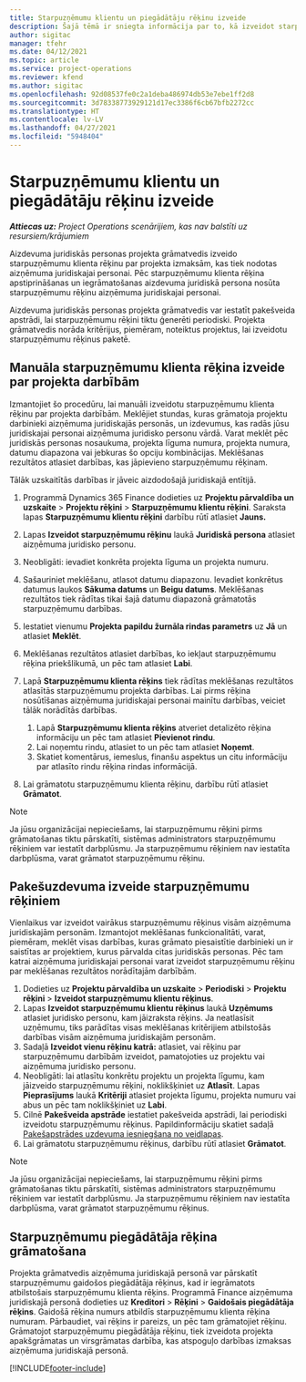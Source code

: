 ```yaml
---
title: Starpuzņēmumu klientu un piegādātāju rēķinu izveide
description: Šajā tēmā ir sniegta informācija par to, kā izveidot starpuzņēmumu klientu un piegādātāju rēķinus.
author: sigitac
manager: tfehr
ms.date: 04/12/2021
ms.topic: article
ms.service: project-operations
ms.reviewer: kfend
ms.author: sigitac
ms.openlocfilehash: 92d08537fe0c2a1deba486974db53e7ebe1ff2d8
ms.sourcegitcommit: 3d78338773929121d17ec3386f6cb67bfb2272cc
ms.translationtype: HT
ms.contentlocale: lv-LV
ms.lasthandoff: 04/27/2021
ms.locfileid: "5948404"
---
```

# <a name="create-intercompany-customer-and-vendor-invoices"></a>Starpuzņēmumu klientu un piegādātāju rēķinu izveide

_**Attiecas uz:** Project Operations scenārijiem, kas nav balstīti uz resursiem/krājumiem_

Aizdevuma juridiskās personas projekta grāmatvedis izveido starpuzņēmumu klienta rēķinu par projekta izmaksām, kas tiek nodotas aizņēmuma juridiskajai personai. Pēc starpuzņēmumu klienta rēķina apstiprināšanas un iegrāmatošanas aizdevuma juridiskā persona nosūta starpuzņēmumu rēķinu aizņēmuma juridiskajai personai.

Aizdevuma juridiskās personas projekta grāmatvedis var iestatīt pakešveida apstrādi, lai starpuzņēmumu rēķini tiktu ģenerēti periodiski. Projekta grāmatvedis norāda kritērijus, piemēram, noteiktus projektus, lai izveidotu starpuzņēmumu rēķinus paketē.

## <a name="manually-create-an-intercompany-customer-invoice-for-project-transactions"></a>Manuāla starpuzņēmumu klienta rēķina izveide par projekta darbībām 

Izmantojiet šo procedūru, lai manuāli izveidotu starpuzņēmumu klienta rēķinu par projekta darbībām. Meklējiet stundas, kuras grāmatoja projektu darbinieki aizņēmuma juridiskajās personās, un izdevumus, kas radās jūsu juridiskajai personai aizņēmuma juridisko personu vārdā. Varat meklēt pēc juridiskās personas nosaukuma, projekta līguma numura, projekta numura, datumu diapazona vai jebkuras šo opciju kombinācijas. Meklēšanas rezultātos atlasiet darbības, kas jāpievieno starpuzņēmumu rēķinam. 

Tālāk uzskaitītās darbības ir jāveic aizdodošajā juridiskajā entītijā. 

1. Programmā Dynamics 365 Finance dodieties uz **Projektu pārvaldība un uzskaite** > **Projektu rēķini** > **Starpuzņēmumu klientu rēķini**. Saraksta lapas **Starpuzņēmumu klientu rēķini** darbību rūtī atlasiet **Jauns.**
2. Lapas **Izveidot starpuzņēmumu rēķinu** laukā **Juridiskā persona** atlasiet aizņēmuma juridisko personu.
3. Neobligāti: ievadiet konkrēta projekta līguma un projekta numuru.
4. Sašauriniet meklēšanu, atlasot datumu diapazonu. Ievadiet konkrētus datumus laukos **Sākuma datums** un **Beigu datums**. Meklēšanas rezultātos tiek rādītas tikai šajā datumu diapazonā grāmatotās starpuzņēmumu darbības.
5. Iestatiet vienumu **Projekta papildu žurnāla rindas parametrs** uz **Jā** un atlasiet **Meklēt**.
6. Meklēšanas rezultātos atlasiet darbības, ko iekļaut starpuzņēmumu rēķina priekšlikumā, un pēc tam atlasiet **Labi**.
7. Lapā **Starpuzņēmumu klienta rēķins** tiek rādītas meklēšanas rezultātos atlasītās starpuzņēmumu projekta darbības. Lai pirms rēķina nosūtīšanas aizņēmuma juridiskajai personai mainītu darbības, veiciet tālāk norādītās darbības.
  
    1. Lapā **Starpuzņēmumu klienta rēķins** atveriet detalizēto rēķina informāciju un pēc tam atlasiet **Pievienot rindu**.
    2. Lai noņemtu rindu, atlasiet to un pēc tam atlasiet **Noņemt**.
    3. Skatiet komentārus, iemeslus, finanšu aspektus un citu informāciju par atlasīto rindu rēķina rindas informācijā.
    
8. Lai grāmatotu starpuzņēmumu klienta rēķinu, darbību rūtī atlasiet **Grāmatot**.

> [!NOTE]
> Ja jūsu organizācijai nepieciešams, lai starpuzņēmumu rēķini pirms grāmatošanas tiktu pārskatīti, sistēmas administrators starpuzņēmumu rēķiniem var iestatīt darbplūsmu. Ja starpuzņēmumu rēķiniem nav iestatīta darbplūsma, varat grāmatot starpuzņēmumu rēķinu.

## <a name="create-a-batch-job-for-intercompany-invoices"></a>Pakešuzdevuma izveide starpuzņēmumu rēķiniem

Vienlaikus var izveidot vairākus starpuzņēmumu rēķinus visām aizņēmuma juridiskajām personām. Izmantojot meklēšanas funkcionalitāti, varat, piemēram, meklēt visas darbības, kuras grāmato piesaistītie darbinieki un ir saistītas ar projektiem, kurus pārvalda citas juridiskās personas. Pēc tam katrai aizņēmuma juridiskajai personai varat izveidot starpuzņēmumu rēķinu par meklēšanas rezultātos norādītajām darbībām.

1. Dodieties uz **Projektu pārvaldība un uzskaite** > **Periodiski** > **Projektu rēķini** > **Izveidot starpuzņēmumu klientu rēķinus**.
2. Lapas **Izveidot starpuzņēmumu klientu rēķinus** laukā **Uzņēmums** atlasiet juridisko personu, kam jāizraksta rēķins. Ja neatlasīsit uzņēmumu, tiks parādītas visas meklēšanas kritērijiem atbilstošās darbības visām aizņēmuma juridiskajām personām.
3. Sadaļā **Izveidot vienu rēķinu katrā:** atlasiet, vai rēķinu par starpuzņēmumu darbībām izveidot, pamatojoties uz projektu vai aizņēmuma juridisko personu.
4. Neobligāti: lai atlasītu konkrētu projektu un projekta līgumu, kam jāizveido starpuzņēmumu rēķini, noklikšķiniet uz **Atlasīt**. Lapas **Pieprasījums** laukā **Kritēriji** atlasiet projekta līgumu, projekta numuru vai abus un pēc tam noklikšķiniet uz **Labi**.
5. Cilnē **Pakešveida apstrāde** iestatiet pakešveida apstrādi, lai periodiski izveidotu starpuzņēmumu rēķinus. Papildinformāciju skatiet sadaļā [Pakešapstrādes uzdevuma iesniegšana no veidlapas](/dynamicsax-2012/appuser-itpro/submit-a-batch-processing-job-from-a-form).
6. Lai grāmatotu starpuzņēmumu rēķinus, darbību rūtī atlasiet **Grāmatot**.

> [!NOTE]
> Ja jūsu organizācijai nepieciešams, lai starpuzņēmumu rēķini pirms grāmatošanas tiktu pārskatīti, sistēmas administrators starpuzņēmumu rēķiniem var iestatīt darbplūsmu. Ja starpuzņēmumu rēķiniem nav iestatīta darbplūsma, varat grāmatot starpuzņēmumu rēķinus.

## <a name="post-the-intercompany-vendor-invoice"></a>Starpuzņēmumu piegādātāja rēķina grāmatošana

Projekta grāmatvedis aizņēmuma juridiskajā personā var pārskatīt starpuzņēmumu gaidošos piegādātāja rēķinus, kad ir iegrāmatots atbilstošais starpuzņēmumu klienta rēķins. Programmā Finance aizņēmuma juridiskajā personā dodieties uz **Kreditori** > **Rēķini** > **Gaidošais piegādātāja rēķins**. Gaidošā rēķina numurs atbildīs starpuzņēmumu klienta rēķina numuram. Pārbaudiet, vai rēķins ir pareizs, un pēc tam grāmatojiet rēķinu. Grāmatojot starpuzņēmumu piegādātāja rēķinu, tiek izveidota projekta apakšgrāmatas un virsgrāmatas darbība, kas atspoguļo darbības izmaksas aizņēmuma juridiskajā personā.


[!INCLUDE[footer-include](../includes/footer-banner.md)]
